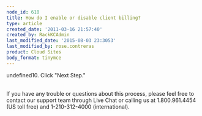 ```yaml
---
node_id: 618
title: How do I enable or disable client billing?
type: article
created_date: '2011-03-16 21:57:40'
created_by: RackKCAdmin
last_modified_date: '2015-08-03 23:3053'
last_modified_by: rose.contreras
product: Cloud Sites
body_format: tinymce
---
```


undefined10. Click "Next Step."

\
 If you have any trouble or questions about this process, please feel
free to contact our support team through Live Chat or calling us at
1.800.961.4454 (US toll free) and 1-210-312-4000 (international).


